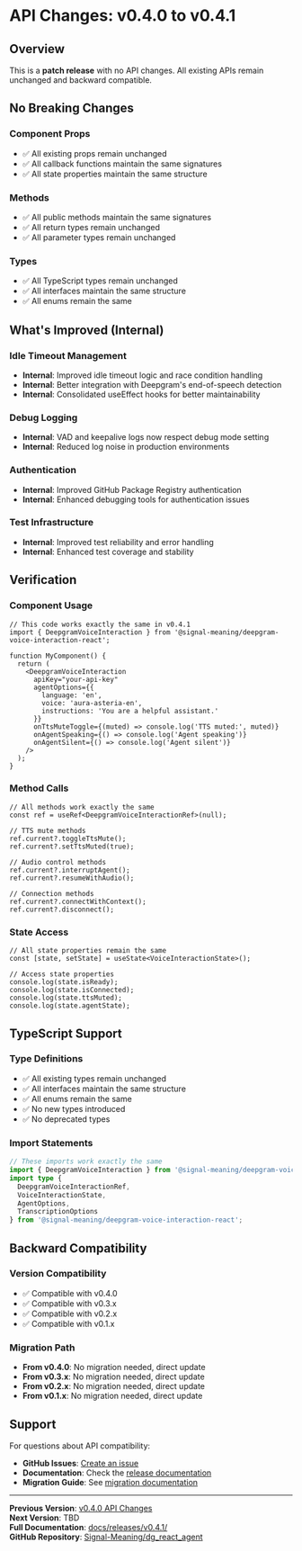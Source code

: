 # API Changes: v0.4.0 to v0.4.1

## Overview

This is a **patch release** with no API changes. All existing APIs remain unchanged and backward compatible.

## No Breaking Changes

### Component Props
- ✅ All existing props remain unchanged
- ✅ All callback functions maintain the same signatures
- ✅ All state properties maintain the same structure

### Methods
- ✅ All public methods maintain the same signatures
- ✅ All return types remain unchanged
- ✅ All parameter types remain unchanged

### Types
- ✅ All TypeScript types remain unchanged
- ✅ All interfaces maintain the same structure
- ✅ All enums remain the same

## What's Improved (Internal)

### Idle Timeout Management
- **Internal**: Improved idle timeout logic and race condition handling
- **Internal**: Better integration with Deepgram's end-of-speech detection
- **Internal**: Consolidated useEffect hooks for better maintainability

### Debug Logging
- **Internal**: VAD and keepalive logs now respect debug mode setting
- **Internal**: Reduced log noise in production environments

### Authentication
- **Internal**: Improved GitHub Package Registry authentication
- **Internal**: Enhanced debugging tools for authentication issues

### Test Infrastructure
- **Internal**: Improved test reliability and error handling
- **Internal**: Enhanced test coverage and stability

## Verification

### Component Usage
```tsx
// This code works exactly the same in v0.4.1
import { DeepgramVoiceInteraction } from '@signal-meaning/deepgram-voice-interaction-react';

function MyComponent() {
  return (
    <DeepgramVoiceInteraction
      apiKey="your-api-key"
      agentOptions={{
        language: 'en',
        voice: 'aura-asteria-en',
        instructions: 'You are a helpful assistant.'
      }}
      onTtsMuteToggle={(muted) => console.log('TTS muted:', muted)}
      onAgentSpeaking={() => console.log('Agent speaking')}
      onAgentSilent={() => console.log('Agent silent')}
    />
  );
}
```

### Method Calls
```tsx
// All methods work exactly the same
const ref = useRef<DeepgramVoiceInteractionRef>(null);

// TTS mute methods
ref.current?.toggleTtsMute();
ref.current?.setTtsMuted(true);

// Audio control methods
ref.current?.interruptAgent();
ref.current?.resumeWithAudio();

// Connection methods
ref.current?.connectWithContext();
ref.current?.disconnect();
```

### State Access
```tsx
// All state properties remain the same
const [state, setState] = useState<VoiceInteractionState>();

// Access state properties
console.log(state.isReady);
console.log(state.isConnected);
console.log(state.ttsMuted);
console.log(state.agentState);
```

## TypeScript Support

### Type Definitions
- ✅ All existing types remain unchanged
- ✅ All interfaces maintain the same structure
- ✅ All enums remain the same
- ✅ No new types introduced
- ✅ No deprecated types

### Import Statements
```typescript
// These imports work exactly the same
import { DeepgramVoiceInteraction } from '@signal-meaning/deepgram-voice-interaction-react';
import type { 
  DeepgramVoiceInteractionRef,
  VoiceInteractionState,
  AgentOptions,
  TranscriptionOptions
} from '@signal-meaning/deepgram-voice-interaction-react';
```

## Backward Compatibility

### Version Compatibility
- ✅ Compatible with v0.4.0
- ✅ Compatible with v0.3.x
- ✅ Compatible with v0.2.x
- ✅ Compatible with v0.1.x

### Migration Path
- **From v0.4.0**: No migration needed, direct update
- **From v0.3.x**: No migration needed, direct update
- **From v0.2.x**: No migration needed, direct update
- **From v0.1.x**: No migration needed, direct update

## Support

For questions about API compatibility:

- **GitHub Issues**: [Create an issue](https://github.com/Signal-Meaning/dg_react_agent/issues)
- **Documentation**: Check the [release documentation](../README.md)
- **Migration Guide**: See [migration documentation](./MIGRATION.md)

---

**Previous Version**: [v0.4.0 API Changes](../v0.4.0/API-CHANGES.md)  
**Next Version**: TBD  
**Full Documentation**: [docs/releases/v0.4.1/](./)  
**GitHub Repository**: [Signal-Meaning/dg_react_agent](https://github.com/Signal-Meaning/dg_react_agent)
